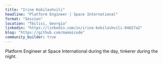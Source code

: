 ```yaml
---
title: "Irine Kokilashvili"
headline: "Platform Engineer | Space International"
format: "Session"
location: "Tbilisi, Georgia"
linkedin: "https://linkedin.com/in/irine-kokilashvili-84627a2"
blog: "https://github.com/mamaicode"
community_builder: true
---
```


Platform Engineer at Space International during the day, tinkerer during the night.
